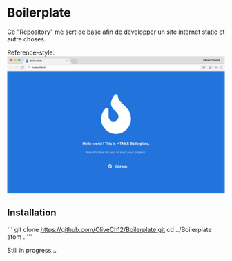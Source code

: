 # Boilerplate

Ce "Repository" me sert de base afin de développer un site internet static et autre choses.

Reference-style:
![alt text][logo]

[logo]: img/capture.jpeg "Logo Title Text 2"


## Installation
'''
git clone https://github.com/OliveCh12/Boilerplate.git
cd ../Boilerplate
atom .
'''

Still in progress...
